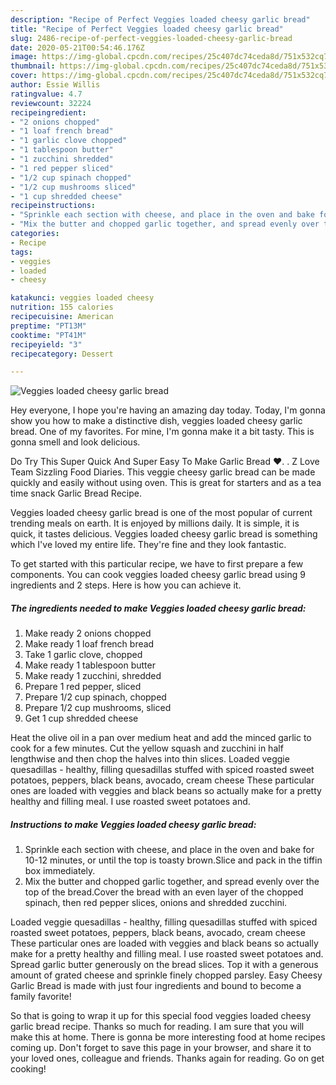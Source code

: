 ```yaml
---
description: "Recipe of Perfect Veggies loaded cheesy garlic bread"
title: "Recipe of Perfect Veggies loaded cheesy garlic bread"
slug: 2486-recipe-of-perfect-veggies-loaded-cheesy-garlic-bread
date: 2020-05-21T00:54:46.176Z
image: https://img-global.cpcdn.com/recipes/25c407dc74ceda8d/751x532cq70/veggies-loaded-cheesy-garlic-bread-recipe-main-photo.jpg
thumbnail: https://img-global.cpcdn.com/recipes/25c407dc74ceda8d/751x532cq70/veggies-loaded-cheesy-garlic-bread-recipe-main-photo.jpg
cover: https://img-global.cpcdn.com/recipes/25c407dc74ceda8d/751x532cq70/veggies-loaded-cheesy-garlic-bread-recipe-main-photo.jpg
author: Essie Willis
ratingvalue: 4.7
reviewcount: 32224
recipeingredient:
- "2 onions chopped"
- "1 loaf french bread"
- "1 garlic clove chopped"
- "1 tablespoon butter"
- "1 zucchini shredded"
- "1 red pepper sliced"
- "1/2 cup spinach chopped"
- "1/2 cup mushrooms sliced"
- "1 cup shredded cheese"
recipeinstructions:
- "Sprinkle each section with cheese, and place in the oven and bake for 10-12 minutes, or until the top is toasty brown.Slice and pack in the tiffin box immediately."
- "Mix the butter and chopped garlic together, and spread evenly over the top of the bread.Cover the bread with an even layer of the chopped spinach, then red pepper slices, onions and shredded zucchini."
categories:
- Recipe
tags:
- veggies
- loaded
- cheesy

katakunci: veggies loaded cheesy 
nutrition: 155 calories
recipecuisine: American
preptime: "PT13M"
cooktime: "PT41M"
recipeyield: "3"
recipecategory: Dessert

---
```



![Veggies loaded cheesy garlic bread](https://img-global.cpcdn.com/recipes/25c407dc74ceda8d/751x532cq70/veggies-loaded-cheesy-garlic-bread-recipe-main-photo.jpg)

Hey everyone, I hope you're having an amazing day today. Today, I'm gonna show you how to make a distinctive dish, veggies loaded cheesy garlic bread. One of my favorites. For mine, I'm gonna make it a bit tasty. This is gonna smell and look delicious.

Do Try This Super Quick And Super Easy To Make Garlic Bread ❤️. . Z Love Team Sizzling Food Diaries. This veggie cheesy garlic bread can be made quickly and easily without using oven. This is great for starters and as a tea time snack Garlic Bread Recipe.

Veggies loaded cheesy garlic bread is one of the most popular of current trending meals on earth. It is enjoyed by millions daily. It is simple, it is quick, it tastes delicious. Veggies loaded cheesy garlic bread is something which I've loved my entire life. They're fine and they look fantastic.


To get started with this particular recipe, we have to first prepare a few components. You can cook veggies loaded cheesy garlic bread using 9 ingredients and 2 steps. Here is how you can achieve it.

<!--inarticleads1-->

##### The ingredients needed to make Veggies loaded cheesy garlic bread:

1. Make ready 2 onions chopped
1. Make ready 1 loaf french bread
1. Take 1 garlic clove, chopped
1. Make ready 1 tablespoon butter
1. Make ready 1 zucchini, shredded
1. Prepare 1 red pepper, sliced
1. Prepare 1/2 cup spinach, chopped
1. Prepare 1/2 cup mushrooms, sliced
1. Get 1 cup shredded cheese


Heat the olive oil in a pan over medium heat and add the minced garlic to cook for a few minutes. Cut the yellow squash and zucchini in half lengthwise and then chop the halves into thin slices. Loaded veggie quesadillas - healthy, filling quesadillas stuffed with spiced roasted sweet potatoes, peppers, black beans, avocado, cream cheese These particular ones are loaded with veggies and black beans so actually make for a pretty healthy and filling meal. I use roasted sweet potatoes and. 

<!--inarticleads2-->

##### Instructions to make Veggies loaded cheesy garlic bread:

1. Sprinkle each section with cheese, and place in the oven and bake for 10-12 minutes, or until the top is toasty brown.Slice and pack in the tiffin box immediately.
1. Mix the butter and chopped garlic together, and spread evenly over the top of the bread.Cover the bread with an even layer of the chopped spinach, then red pepper slices, onions and shredded zucchini.


Loaded veggie quesadillas - healthy, filling quesadillas stuffed with spiced roasted sweet potatoes, peppers, black beans, avocado, cream cheese These particular ones are loaded with veggies and black beans so actually make for a pretty healthy and filling meal. I use roasted sweet potatoes and. Spread garlic butter generously on the bread slices. Top it with a generous amount of grated cheese and sprinkle finely chopped parsley. Easy Cheesy Garlic Bread is made with just four ingredients and bound to become a family favorite! 

So that is going to wrap it up for this special food veggies loaded cheesy garlic bread recipe. Thanks so much for reading. I am sure that you will make this at home. There is gonna be more interesting food at home recipes coming up. Don't forget to save this page in your browser, and share it to your loved ones, colleague and friends. Thanks again for reading. Go on get cooking!
